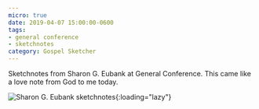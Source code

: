 ```yaml
---
micro: true
date: 2019-04-07 15:00:00-0600
tags:
- general conference
- sketchnotes
category: Gospel Sketcher
---
```


Sketchnotes from Sharon G. Eubank at General Conference. This came like a love note from God to me today.

![Sharon G. Eubank sketchnotes](https://media.bennorris.org/images/gospelsketcher/uploads/2019/699d99e967.jpg){:loading="lazy"}